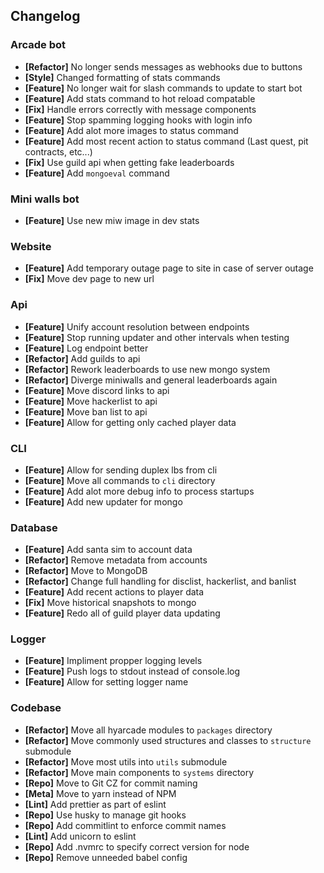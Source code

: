 ## Changelog

### Arcade bot
- **[Refactor]** No longer sends messages as webhooks due to buttons
- **[Style]** Changed formatting of stats commands
- **[Feature]** No longer wait for slash commands to update to start bot
- **[Feature]** Add stats command to hot reload compatable
- **[Fix]** Handle errors correctly with message components
- **[Feature]** Stop spamming logging hooks with login info
- **[Feature]** Add alot more images to status command
- **[Feature]** Add most recent action to status command (Last quest, pit contracts, etc...)
- **[Fix]** Use guild api when getting fake leaderboards
- **[Feature]** Add `mongoeval` command

### Mini walls bot
- **[Feature]** Use new miw image in dev stats

### Website
- **[Feature]** Add temporary outage page to site in case of server outage
- **[Fix]** Move dev page to new url

### Api
- **[Feature]** Unify account resolution between endpoints
- **[Feature]** Stop running updater and other intervals when testing
- **[Feature]** Log endpoint better
- **[Refactor]** Add guilds to api
- **[Refactor]** Rework leaderboards to use new mongo system
- **[Refactor]** Diverge miniwalls and general leaderboards again
- **[Feature]** Move discord links to api
- **[Feature]** Move hackerlist to api
- **[Feature]** Move ban list to api
- **[Feature]** Allow for getting only cached player data

### CLI
- **[Feature]** Allow for sending duplex lbs from cli
- **[Feature]** Move all commands to `cli` directory
- **[Feature]** Add alot more debug info to process startups
- **[Feature]** Add new updater for mongo

### Database
- **[Feature]** Add santa sim to account data
- **[Refactor]** Remove metadata from accounts
- **[Refactor]** Move to MongoDB
- **[Refactor]** Change full handling for disclist, hackerlist, and banlist
- **[Feature]** Add recent actions to player data
- **[Fix]** Move historical snapshots to mongo
- **[Feature]** Redo all of guild player data updating

### Logger
- **[Feature]** Impliment propper logging levels
- **[Feature]** Push logs to stdout instead of console.log
- **[Feature]** Allow for setting logger name

### Codebase
- **[Refactor]** Move all hyarcade modules to `packages` directory
- **[Refactor]** Move commonly used structures and classes to `structure` submodule
- **[Refactor]** Move most utils into `utils` submodule
- **[Refactor]** Move main components to `systems` directory
- **[Repo]** Move to Git CZ for commit naming
- **[Meta]** Move to yarn instead of NPM
- **[Lint]** Add prettier as part of eslint
- **[Repo]** Use husky to manage git hooks
- **[Repo]** Add commitlint to enforce commit names
- **[Lint]** Add unicorn to eslint
- **[Repo]** Add .nvmrc to specify correct version for node
- **[Repo]** Remove unneeded babel config
